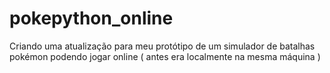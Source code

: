 # pokepython_online
Criando uma atualização para meu protótipo de um simulador de batalhas pokémon podendo jogar online ( antes era localmente na mesma máquina )
